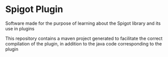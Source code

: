 # Spigot Plugin
Software made for the purpose of learning about the Spigot library and its use in plugins

This repository contains a maven project generated to facilitate the correct compilation of the plugin, in addition to the java code corresponding to the plugin

